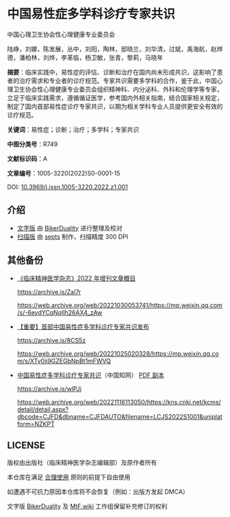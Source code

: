 # 中国易性症多学科诊疗专家共识

<!-- markdownlint-disable no-inline-html -->

中国心理卫生协会性心理健康专业委员会

陆峥，刘娜，陈发展，丛中，刘阳，陶林，邸晓兰，刘华清，过斌，禹海航，赵烨德，潘柏林，刘烨，李革临，杨卫敏，张青，黎莉，马晓年

**摘要**：临床实践中，易性症的评估、诊断和治疗在国内尚未形成共识，这影响了患者的治疗需求和专业者的诊疗规范。专家共识需要多学科的合作，鉴于此，中国心理卫生协会性心理健康专业委员会组织精神科、内分泌科、外科和伦理学等专家，立足于临床实践需求，遵循循证医学，参考国内外相关指南，结合国家相关规定，制定了国内首部易性症诊疗专家共识，以期为相关学科专业人员提供更安全有效的诊疗规范。

**关键词**：易性症；诊断；治疗；多学科；专家共识

**中图分类号**：R749

**文献标识码**：A

**文章编号**：1005-3220(2022)S0-0001-15

DOI: [10.3969/j.issn.1005-3220.2022.z1.001](https://doi.org/10.3969/j.issn.1005-3220.2022.z1.001)

## 介绍

- [文字版](PAPER.md)
  由 [BikerDuality][bd] 进行整理及校对
- [扫描版](SCANNED.md)
  由 [septs](https://github.com/septs) 制作，扫描精度 300 DPI

## 其他备份

- [《临床精神医学杂志》2022 年增刊文章概目](https://mp.weixin.qq.com/s/-6eydYCqNqlIh26AX4_zAw)

  <https://archive.is/Zal7r>

  <https://web.archive.org/web/20221030053741/https://mp.weixin.qq.com/s/-6eydYCqNqlIh26AX4_zAw>

- [【重要】首部中国易性症多学科诊疗专家共识发布](https://mp.weixin.qq.com/s/XTv0ji9GZEGbNpBt1mFWVQ)

  <https://archive.is/8CS5z>

  <https://web.archive.org/web/20221025020328/https://mp.weixin.qq.com/s/XTv0ji9GZEGbNpBt1mFWVQ>

- [中国易性症多学科诊疗专家共识](https://kns.cnki.net/kcms/detail/detail.aspx?dbcode=CJFD&dbname=CJFDAUTO&filename=LCJS2022S1001&uniplatform=NZKPT)（中国知网） [PDF 副本](LCJS2022S1001.pdf)

  <https://archive.is/wlPJi>

  <https://web.archive.org/web/20221116113050/https://kns.cnki.net/kcms/detail/detail.aspx?dbcode=CJFD&dbname=CJFDAUTO&filename=LCJS2022S1001&uniplatform=NZKPT>

## LICENSE

版权由出版社（临床精神医学杂志编辑部）及原作者所有

本仓库在满足 [合理使用](https://zh.wikipedia.org/wiki/合理使用) 原则的前提下自由使用

如遭遇不可抗力原因本仓库将不会恢复（例如：出版方发起 DMCA）

文字版 [BikerDuality][bd] 及 [MtF.wiki](https://mtf.wiki) 工作组保留补充修订的权利

[bd]: https://github.com/BikerDuality
